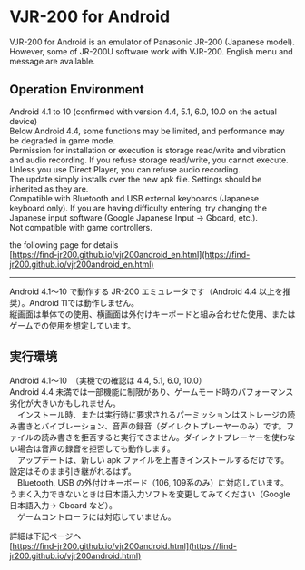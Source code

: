 ﻿# VJR-200 for Android  

VJR-200 for Android is an emulator of Panasonic JR-200 (Japanese model). However, some of JR-200U software work with VJR-200. English menu and message are available.  

## Operation Environment  
 Android 4.1 to 10 (confirmed with version 4.4, 5.1, 6.0, 10.0 on the actual device)  
 Below Android 4.4, some functions may be limited, and performance may be degraded in game mode.  
 Permission for installation or execution is storage read/write and vibration and audio recording. If you refuse storage read/write, you cannot execute. Unless you use Direct Player, you can refuse audio recording.  
 The update simply installs over the new apk file. Settings should be inherited as they are.  
 Compatible with Bluetooth and USB external keyboards (Japanese keyboard only). If you are having difficulty entering, try changing the Japanese input software (Google Japanese Input -> Gboard, etc.).  
  Not compatible with game controllers.  

the following page for  details  
[https://find-jr200.github.io/vjr200android_en.html](https://find-jr200.github.io/vjr200android_en.html)  

-------------------------------------------------------------  

Android 4.1～10 で動作する JR-200 エミュレータです（Android 4.4 以上を推奨）。Android 11では動作しません。  
縦画面は単体での使用、横画面は外付けキーボードと組み合わせた使用、またはゲームでの使用を想定しています。  
## 実行環境  
Android 4.1～10　（実機での確認は 4.4, 5.1, 6.0, 10.0）  
Android 4.4 未満では一部機能に制限があり、ゲームモード時のパフォーマンス劣化が大きいかもしれません。  
　インストール時、または実行時に要求されるパーミッションはストレージの読み書きとバイブレーション、音声の録音（ダイレクトプレーヤーのみ）です。ファイルの読み書きを拒否すると実行できません。ダイレクトプレーヤーを使わない場合は音声の録音を拒否しても動作します。  
　アップデートは、新しい apk ファイルを上書きインストールするだけです。設定はそのまま引き継がれるはず。  
　Bluetooth, USB の外付けキーボード（106, 109系のみ）に対応しています。うまく入力できないときは日本語入力ソフトを変更してみてください（Google 日本語入力→ Gboard など）。  
 　ゲームコントローラには対応していません。   
  
詳細は下記ページへ  
[https://find-jr200.github.io/vjr200android.html](https://find-jr200.github.io/vjr200android.html)
